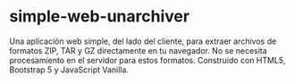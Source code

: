 # simple-web-unarchiver
Una aplicación web simple, del lado del cliente, para extraer archivos de formatos ZIP, TAR y GZ directamente en tu navegador. No se necesita procesamiento en el servidor para estos formatos. Construido con HTML5, Bootstrap 5 y JavaScript Vanilla.
